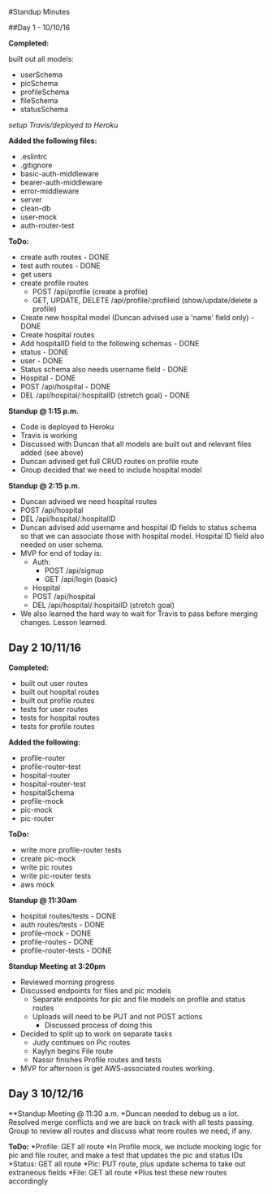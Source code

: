 #Standup Minutes

##Day 1 - 10/10/16

**Completed:**

built out all models:
* userSchema
* picSchema
* profileSchema
* fileSchema
* statusSchema

*setup Travis/deployed to Heroku*


**Added the following files:**
* .eslintrc
* .gitignore
* basic-auth-middleware
* bearer-auth-middleware
* error-middleware
* server
* clean-db
* user-mock
* auth-router-test

**ToDo:**
* create auth routes - DONE
* test auth routes - DONE
* get users
* create profile routes
  * POST /api/profile (create a profile)
  * GET, UPDATE, DELETE /api/profile/:profileid (show/update/delete a profile)
* Create new hospital model (Duncan advised use a 'name' field only) - DONE
* Create hospital routes
* Add hospitalID field to the following schemas - DONE
 * status - DONE
 * user - DONE
* Status schema also needs username field - DONE
* Hospital - DONE
 * POST /api/hospital - DONE
 * DEL /api/hospital/:hospitalID (stretch goal) - DONE


**Standup @ 1:15 p.m.**
* Code is deployed to Heroku
* Travis is working
* Discussed with Duncan that all models are built out and relevant files added (see above)
* Duncan advised get full CRUD routes on profile route
* Group decided that we need to include hospital model

**Standup @ 2:15 p.m.**
* Duncan advised we need hospital routes
 * POST /api/hospital
 * DEL /api/hospital/:hospitalID
* Duncan advised add username and hospital ID fields to status schema so that we can associate those with hospital model. Hospital ID field also needed on user schema.
* MVP for end of today is:
  * Auth:
    * POST /api/signup
    * GET /api/login (basic)
  * Hospital
   * POST /api/hospital
   * DEL /api/hospital/:hospitalID (stretch goal)
* We also learned the hard way to wait for Travis to pass before merging changes. Lesson learned.

## Day 2 10/11/16

**Completed:**

* built out user routes
* built out hospital routes
* built out profile routes
* tests for user routes
* tests for hospital routes
* tests for profile routes

**Added the following:**

* profile-router
* profile-router-test
* hospital-router
* hospital-router-test
* hospitalSchema
* profile-mock
* pic-mock
* pic-router

**ToDo:**
* write more profile-router tests
* create pic-mock
* write pic routes
* write pic-router tests
* aws mock

**Standup @ 11:30am**
* hospital routes/tests - DONE
* auth routes/tests - DONE
* profile-mock - DONE
* profile-routes - DONE
* profile-router-tests - DONE


**Standup Meeting at 3:20pm**

* Reviewed morning progress
* Discussed endpoints for files and pic models
  * Separate endpoints for pic and file models on profile and status routes
  * Uploads will need to be PUT and not POST actions
    * Discussed process of doing this
* Decided to split up to work on separate tasks
  * Judy continues on Pic routes
  * Kaylyn begins File route
  * Nassir finishes Profile routes and tests
* MVP for afternoon is get AWS-associated routes working.

## Day 3 10/12/16

**Standup Meeting @ 11:30 a.m.
*Duncan needed to debug us a lot. Resolved merge conflicts and we are back on track with all tests passing. Group to review all routes and discuss what more routes we need, if any.

**ToDo:**
*Profile: GET all route
 *In Profile mock, we include mocking logic for pic and file router, and make a test that updates the pic and status IDs
*Status: GET all route
*Pic: PUT route, plus update schema to take out extraneous fields
*File: GET all route
*Plus test these new routes accordingly
